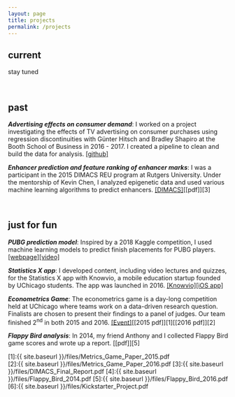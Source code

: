 ```yaml
---
layout: page
title: projects
permalink: /projects
---
```


## current

stay tuned

<br>

## past

***Advertising effects on consumer demand***: I worked on a project investigating the effects of TV advertising on consumer purchases using regression discontinuities with G&uuml;nter Hitsch and Bradley Shapiro at the Booth School of Business in 2016 - 2017. I created a pipeline to clean and build the data for analysis. [[github]](https://github.com/albertkuo/Booth)

***Enhancer prediction and feature ranking of enhancer marks***: I was a participant in the 2015 DIMACS REU program at Rutgers University. Under the mentorship of Kevin Chen, I analyzed epigenetic data and used various machine learning algorithms to predict enhancers. [[DIMACS]](http://reu.dimacs.rutgers.edu/)[[pdf]][3]

<br>

## just for fun 

***PUBG prediction model***: Inspired by a 2018 Kaggle competition, I used machine learning models to predict finish placements for PUBG players. [[webpage]](https://pubg-prediction.github.io/project/)[[video]](https://www.youtube.com/watch?v=hp-gQzYe_w4)

***Statistics X app***: I developed content, including video lectures and quizzes, for the Statistics X app with Knowvio, a mobile education startup founded by UChicago students. The app was launched in 2016. [[Knowvio]](http://knowvio.org/)[[iOS app]](https://itunes.apple.com/us/app/statistics-x-college-ap-stats/id1087170766?mt=8)

***Econometrics Game***: The econometrics game is a day-long competition held at UChicago where teams work on a data-driven research question. Finalists are chosen to present their findings to a panel of judges. Our team finished 2<sup>nd</sup> in both 2015 and 2016. [[Event]](https://bfi.uchicago.edu/news/news/challenge-undergraduates-address-real-world-problems-econometrics)[[2015 pdf]][1][[2016 pdf]][2]

***Flappy Bird analysis***: In 2014, my friend Anthony and I collected Flappy Bird game scores and wrote up a report. [[pdf]][5]

[1]:{{ site.baseurl }}/files/Metrics_Game_Paper_2015.pdf   
[2]:{{ site.baseurl }}/files/Metrics_Game_Paper_2016.pdf 
[3]:{{ site.baseurl }}/files/DIMACS_Final_Report.pdf
[4]:{{ site.baseurl }}/files/Flappy_Bird_2014.pdf
[5]:{{ site.baseurl }}/files/Flappy_Bird_2016.pdf
[6]:{{ site.baseurl }}/files/Kickstarter_Project.pdf